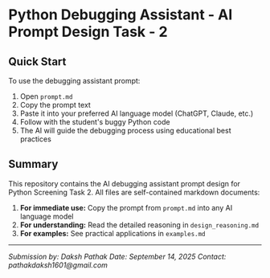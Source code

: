 # Python Debugging Assistant - AI Prompt Design Task - 2

## Quick Start
To use the debugging assistant prompt:

1. Open `prompt.md`
2. Copy the prompt text
3. Paste it into your preferred AI language model (ChatGPT, Claude, etc.)
4. Follow with the student's buggy Python code
5. The AI will guide the debugging process using educational best practices

## Summary
This repository contains the AI debugging assistant prompt design for Python Screening Task 2. All files are self-contained markdown documents:

1. **For immediate use:** Copy the prompt from `prompt.md` into any AI language model
2. **For understanding:** Read the detailed reasoning in `design_reasoning.md`
3. **For examples:** See practical applications in `examples.md`

---
_Submission by: Daksh Pathak
Date: September 14, 2025
Contact: pathakdaksh1601@gmail.com_
